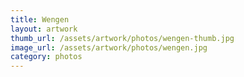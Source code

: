 ```yaml
---
title: Wengen
layout: artwork
thumb_url: /assets/artwork/photos/wengen-thumb.jpg
image_url: /assets/artwork/photos/wengen.jpg
category: photos
---
```

